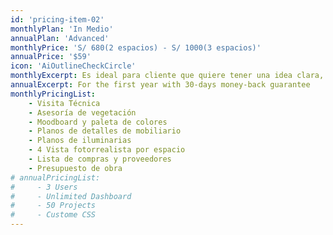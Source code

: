 ```yaml
---
id: 'pricing-item-02'
monthlyPlan: 'In Medio'
annualPlan: 'Advanced'
monthlyPrice: 'S/ 680(2 espacios) - S/ 1000(3 espacios)'
annualPrice: '$59'
icon: 'AiOutlineCheckCircle'
monthlyExcerpt: Es ideal para cliente que quiere tener una idea clara, de cómo le va a quedar la propuesta de diseño en su espacio. Lista para su ejecución
annualExcerpt: For the first year with 30-days money-back guarantee
monthlyPricingList:
    - Visita Técnica
    - Asesoría de vegetación
    - Moodboard y paleta de colores
    - Planos de detalles de mobiliario
    - Planos de iluminarias
    - 4 Vista fotorrealista por espacio
    - Lista de compras y proveedores
    - Presupuesto de obra
# annualPricingList:
#     - 3 Users
#     - Unlimited Dashboard
#     - 50 Projects
#     - Custome CSS
---
```

